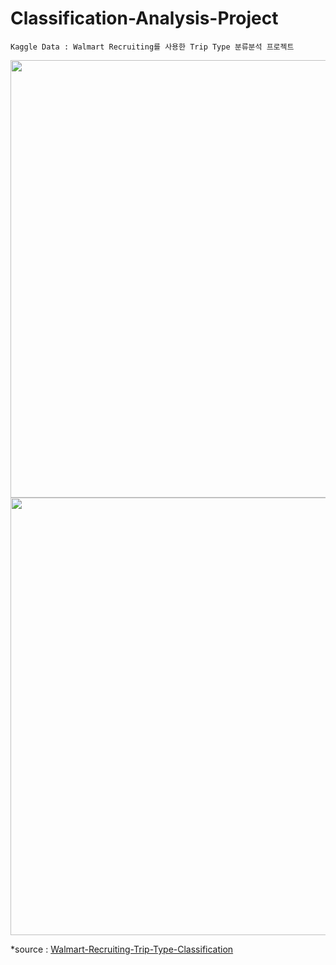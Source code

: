 # Classification-Analysis-Project
```Kaggle Data : Walmart Recruiting를 사용한 Trip Type 분류분석 프로젝트```
</br>

<img src="readme_img/title.png" width="700" align="center">
<img src="readme_img/description.png" width="700" align="center">
</br>

\*source : [Walmart-Recruiting-Trip-Type-Classification](https://www.kaggle.com/c/walmart-recruiting-trip-type-classification)